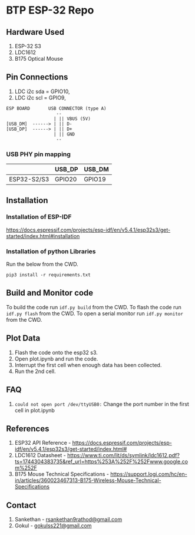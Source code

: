 # BTP ESP-32 Repo
## Hardware Used
1. ESP-32 S3
2. LDC1612
3. B175 Optical Mouse
## Pin Connections
1. LDC i2c sda = GPIO10,
2. LDC i2c scl = GPIO9, 
```
ESP BOARD       USB CONNECTOR (type A)
                   --
                  | || VBUS (5V)
[USB_DM]  ------> | || D-
[USB_DP]  ------> | || D+
                  | || GND
                   --
```
### USB PHY pin mapping

|              | USB_DP | USB_DM |
| ------------ | ------ | ------ |
| ESP32-S2/S3  | GPIO20 | GPIO19 |
## Installation
### Installation of ESP-IDF
https://docs.espressif.com/projects/esp-idf/en/v5.4.1/esp32s3/get-started/index.html#installation
### Installation of python Libraries
Run the below from the CWD.
```
pip3 install -r requirements.txt
```
## Build and Monitor code
To build the code run `idf.py build` from the CWD.
To flash the code run `idf.py flash` from the CWD.
To open a serial monitor run `idf.py monitor` from the CWD.
## Plot Data
1. Flash the code onto the esp32 s3. 
2. Open plot.ipynb and run the code. 
3. Interrupt the first cell when enough data has been collected.
4. Run the 2nd cell. 
## FAQ
1. `could not open port /dev/ttyUSB0:` Change the port number in the first cell in plot.ipynb
## References
1. ESP32 API Reference - https://docs.espressif.com/projects/esp-idf/en/v5.4.1/esp32s3/get-started/index.html#
2. LDC1612 Datasheet - https://www.ti.com/lit/ds/symlink/ldc1612.pdf?ts=1744304383735&ref_url=https%253A%252F%252Fwww.google.com%252F
3. B175 Mouse Technical Specifications - https://support.logi.com/hc/en-in/articles/360023467313-B175-Wireless-Mouse-Technical-Specifications
## Contact
1. Sankethan - rsankethan9rathod@gmail.com
2. Gokul     - gokulss221@gmail.com
